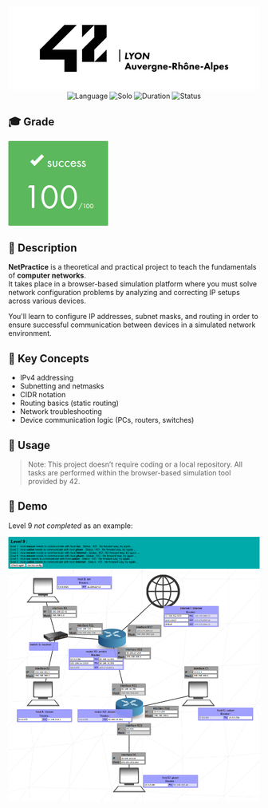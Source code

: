 <div align="center">

![Banner](assets/banner.png)  
![Language](https://img.shields.io/badge/Network-darkgray?logo=onnx&logoColor=fff)
![Solo](https://img.shields.io/badge/Group-Alone-gainsboro)
![Duration](https://img.shields.io/badge/Estimated%20Hours-50h-A65B23)
![Status](https://img.shields.io/badge/Status-Completed-brightgreen)

</div>

## 🎓 Grade
![Grade](assets/grade.png)

## 📘 Description

**NetPractice** is a theoretical and practical project to teach the fundamentals of **computer networks**.  
It takes place in a browser-based simulation platform where you must solve network configuration problems by analyzing and correcting IP setups across various devices.

You'll learn to configure IP addresses, subnet masks, and routing in order to ensure successful communication between devices in a simulated network environment.

## 🧠 Key Concepts

- IPv4 addressing
- Subnetting and netmasks
- CIDR notation
- Routing basics (static routing)
- Network troubleshooting
- Device communication logic (PCs, routers, switches)

## 🚀 Usage

> Note: This project doesn’t require coding or a local repository. All tasks are performed within the browser-based simulation tool provided by 42.

## 🎥 Demo

Level 9 *not completed* as an example:  

![Demo](assets/demo.png)
